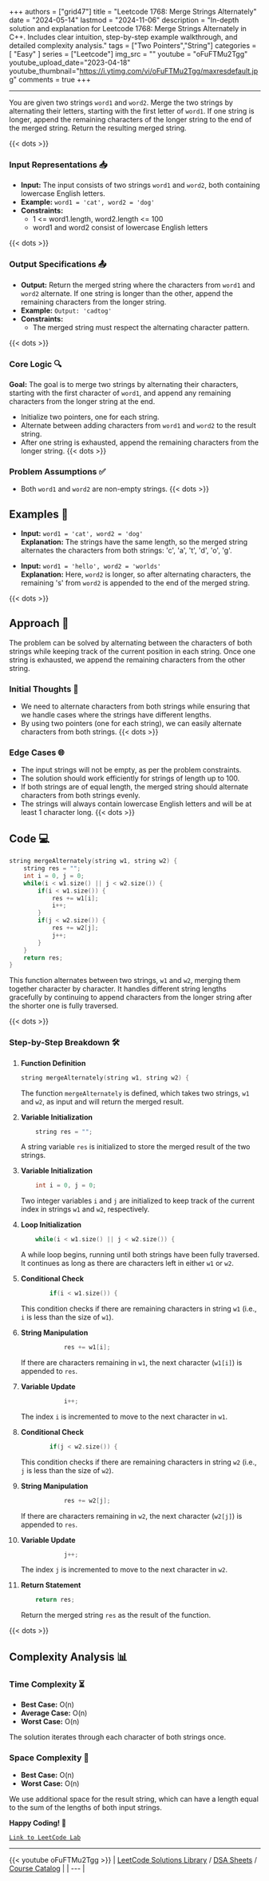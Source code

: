 
+++
authors = ["grid47"]
title = "Leetcode 1768: Merge Strings Alternately"
date = "2024-05-14"
lastmod = "2024-11-06"
description = "In-depth solution and explanation for Leetcode 1768: Merge Strings Alternately in C++. Includes clear intuition, step-by-step example walkthrough, and detailed complexity analysis."
tags = ["Two Pointers","String"]
categories = [
    "Easy"
]
series = ["Leetcode"]
img_src = ""
youtube = "oFuFTMu2Tgg"
youtube_upload_date="2023-04-18"
youtube_thumbnail="https://i.ytimg.com/vi/oFuFTMu2Tgg/maxresdefault.jpg"
comments = true
+++



---
You are given two strings `word1` and `word2`. Merge the two strings by alternating their letters, starting with the first letter of `word1`. If one string is longer, append the remaining characters of the longer string to the end of the merged string. Return the resulting merged string.
<!--more-->
{{< dots >}}
### Input Representations 📥
- **Input:** The input consists of two strings `word1` and `word2`, both containing lowercase English letters.
- **Example:** `word1 = 'cat', word2 = 'dog'`
- **Constraints:**
	- 1 <= word1.length, word2.length <= 100
	- word1 and word2 consist of lowercase English letters

{{< dots >}}
### Output Specifications 📤
- **Output:** Return the merged string where the characters from `word1` and `word2` alternate. If one string is longer than the other, append the remaining characters from the longer string.
- **Example:** `Output: 'cadtog'`
- **Constraints:**
	- The merged string must respect the alternating character pattern.

{{< dots >}}
### Core Logic 🔍
**Goal:** The goal is to merge two strings by alternating their characters, starting with the first character of `word1`, and append any remaining characters from the longer string at the end.

- Initialize two pointers, one for each string.
- Alternate between adding characters from `word1` and `word2` to the result string.
- After one string is exhausted, append the remaining characters from the longer string.
{{< dots >}}
### Problem Assumptions ✅
- Both `word1` and `word2` are non-empty strings.
{{< dots >}}
## Examples 🧩
- **Input:** `word1 = 'cat', word2 = 'dog'`  \
  **Explanation:** The strings have the same length, so the merged string alternates the characters from both strings: 'c', 'a', 't', 'd', 'o', 'g'.

- **Input:** `word1 = 'hello', word2 = 'worlds'`  \
  **Explanation:** Here, `word2` is longer, so after alternating characters, the remaining 's' from `word2` is appended to the end of the merged string.

{{< dots >}}
## Approach 🚀
The problem can be solved by alternating between the characters of both strings while keeping track of the current position in each string. Once one string is exhausted, we append the remaining characters from the other string.

### Initial Thoughts 💭
- We need to alternate characters from both strings while ensuring that we handle cases where the strings have different lengths.
- By using two pointers (one for each string), we can easily alternate characters from both strings.
{{< dots >}}
### Edge Cases 🌐
- The input strings will not be empty, as per the problem constraints.
- The solution should work efficiently for strings of length up to 100.
- If both strings are of equal length, the merged string should alternate characters from both strings evenly.
- The strings will always contain lowercase English letters and will be at least 1 character long.
{{< dots >}}
## Code 💻
```cpp
string mergeAlternately(string w1, string w2) {
    string res = "";
    int i = 0, j = 0;
    while(i < w1.size() || j < w2.size()) {
        if(i < w1.size()) {
            res += w1[i];
            i++;
        }
        if(j < w2.size()) {
            res += w2[j];
            j++;
        }
    }
    return res;
}
```

This function alternates between two strings, `w1` and `w2`, merging them together character by character. It handles different string lengths gracefully by continuing to append characters from the longer string after the shorter one is fully traversed.

{{< dots >}}
### Step-by-Step Breakdown 🛠️
1. **Function Definition**
	```cpp
	string mergeAlternately(string w1, string w2) {
	```
	The function `mergeAlternately` is defined, which takes two strings, `w1` and `w2`, as input and will return the merged result.

2. **Variable Initialization**
	```cpp
	    string res = "";
	```
	A string variable `res` is initialized to store the merged result of the two strings.

3. **Variable Initialization**
	```cpp
	    int i = 0, j = 0;
	```
	Two integer variables `i` and `j` are initialized to keep track of the current index in strings `w1` and `w2`, respectively.

4. **Loop Initialization**
	```cpp
	    while(i < w1.size() || j < w2.size()) {
	```
	A while loop begins, running until both strings have been fully traversed. It continues as long as there are characters left in either `w1` or `w2`.

5. **Conditional Check**
	```cpp
	        if(i < w1.size()) {
	```
	This condition checks if there are remaining characters in string `w1` (i.e., `i` is less than the size of `w1`).

6. **String Manipulation**
	```cpp
	            res += w1[i];
	```
	If there are characters remaining in `w1`, the next character (`w1[i]`) is appended to `res`.

7. **Variable Update**
	```cpp
	            i++;
	```
	The index `i` is incremented to move to the next character in `w1`.

8. **Conditional Check**
	```cpp
	        if(j < w2.size()) {
	```
	This condition checks if there are remaining characters in string `w2` (i.e., `j` is less than the size of `w2`).

9. **String Manipulation**
	```cpp
	            res += w2[j];
	```
	If there are characters remaining in `w2`, the next character (`w2[j]`) is appended to `res`.

10. **Variable Update**
	```cpp
	            j++;
	```
	The index `j` is incremented to move to the next character in `w2`.

11. **Return Statement**
	```cpp
	    return res;
	```
	Return the merged string `res` as the result of the function.

{{< dots >}}
## Complexity Analysis 📊
### Time Complexity ⏳
- **Best Case:** O(n)
- **Average Case:** O(n)
- **Worst Case:** O(n)

The solution iterates through each character of both strings once.

### Space Complexity 💾
- **Best Case:** O(n)
- **Worst Case:** O(n)

We use additional space for the result string, which can have a length equal to the sum of the lengths of both input strings.

**Happy Coding! 🎉**


[`Link to LeetCode Lab`](https://leetcode.com/problems/merge-strings-alternately/description/)

---
{{< youtube oFuFTMu2Tgg >}}
| [LeetCode Solutions Library](https://grid47.xyz/leetcode/) / [DSA Sheets](https://grid47.xyz/sheets/) / [Course Catalog](https://grid47.xyz/courses/) |
| --- |
